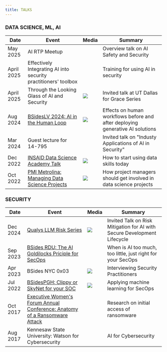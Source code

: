 ```yaml
---
title: TALKS
---
```


### DATA SCIENCE, ML, AI
| Date  | Event | Media | Summary
| ----- | -------- | ------- | ------ |
| May 2025   | AI RTP Meetup   |       | Overview talk on AI Safety and Security
| April 2025 | Effectively Integrating AI into security practitioners' toolbox |  |  Training for using AI in security
| April 2025 | Through the Looking Glass of AI and Security | [![](images/youtube_social_icon_red.png)](https://youtu.be/VXR5irqZJDU?si=XCllBTA6tD_TEBAp) | Invited talk at UT Dallas for Grace Series
| Aug 2024     | [BSidesLV 2024: AI in the Human Loop](https://bsideslv.org/talks#ZSLBCG) | [![](images/youtube_social_icon_red.png)](https://youtu.be/K5hELUspWq8?si=ap_KwjMFXDBZ5Ggo) | Effects on human workflows before and after deploying generative AI solutions
| Mar 2024 | Guest lecture for 14-795 | | Invited talk on "Industy Applications of AI in Security"
| Dec 2022 | [INSAID Data Science Academy Talk](https://www.linkedin.com/posts/insaid_data-datascience-ai-activity-7009135815419162625-czQq?utm_source=share&utm_medium=member_desktop) | [![](images/youtube_social_icon_red.png)](https://www.youtube.com/watch?v=2AK-8l_25G4&ab_channel=INSAID) | How to start using data skills today 
| Oct 2022   |  [PMI Metrolina: Managing Data Science Projects](https://pmi-metrolina.org/calendar?month=9&year=2022)  | [![](images/youtube_social_icon_red.png)](https://www.youtube.com/watch?v=XykfBF46h8s&ab_channel=PMIMetrolina) | How project managers should get involved in data science projects


### SECURITY
| Date  | Event | Media | Summary
| ----- | -------- | ------- | ------ |
| Dec 2024     | [Qualys LLM Risk Series](https://qualys.brighttalk.com/) | [![](images/youtube_social_icon_red.png)](https://youtu.be/-YevSRoTDpQ?si=PqG0aQOzc9e8onr5) | Invited Talk on Risk Mitigation for AI with Secure Development Lifecycle
| Sep 2023     | [BSides RDU: The AI Goldilocks Priciple for SecOps](https://bsidesrdu.org/#schedule) |    | When is AI too much, too little, just right for your SecOps
| Apr 2023     | BSides NYC 0x03 | [![](images/youtube_social_icon_red.png)](https://www.youtube.com/playlist?list=PLiVMecYmLYz4Hyol9fZ_jyD3Bm7Yd9yzS) | Interviewing Security Practitioners
| Jul 2022     | [BSidesPGH: Clippy or SkyNet for your SOC](https://bsidespgh2022.sched.com/event/13t4T/clippy-or-skynet-for-your-soc)  | [![](images/youtube_social_icon_red.png)](https://www.youtube.com/watch?v=Z3rMc0N2drc&t=2&ab_channel=SecPgh) | Applying machine learning for SecOps
| Oct 2017 | [Executive Women's Forum Annual Conference: Anatomy of a Ransomware Attack](https://ewf2017.sched.com/event/BcYf/anatomy-of-a-ransomware-attack) | | Research on initial access of ransomware
| Aug 2017    |  Kennesaw State University: Watson for Cybersecurity | | AI for Cybersecurity





